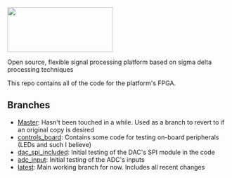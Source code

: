 <img src="https://raw.github.com/Ductapemaster/flexSD/master/img/flexSD_logo_tagline.png" width="240" height="102">

Open source, flexible signal processing platform based on sigma delta processing techniques

This repo contains all of the code for the platform's FPGA.

## Branches ##

- [Master](https://github.com/flexSD/flexSD): Hasn't been touched in a while.  Used as a branch to revert to if an original copy is desired
- [controls_board](https://github.com/flexSD/flexSD/tree/controls_board): Contains some code for testing on-board peripherals (LEDs and such I believe)
- [dac_spi_included](https://github.com/flexSD/flexSD/tree/dac_spi_included): Initial testing of the DAC's SPI module in the code
- [adc_input](https://github.com/flexSD/flexSD/tree/adc_input): Initial testing of the ADC's inputs
- [latest](https://github.com/flexSD/flexSD/tree/latest): Main working branch for now.  Includes all recent changes